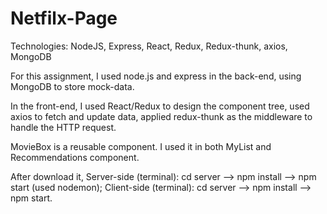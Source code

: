 # Netfilx-Page
Technologies: NodeJS, Express, React, Redux, Redux-thunk, axios, MongoDB

For this assignment, I used node.js and express in the back-end, using MongoDB to store mock-data. 

In the front-end, I used React/Redux to design the component tree, used axios to fetch and update data, applied redux-thunk as the middleware to handle the HTTP request.

MovieBox is a reusable component. I used it in both MyList and Recommendations component.

After download it,
Server-side (terminal): cd server --> npm install --> npm start (used nodemon);
Client-side (terminal): cd server --> npm install --> npm start. 

